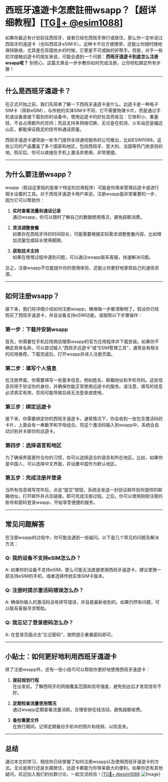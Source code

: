 # 西班牙遠遊卡怎麽註冊wsapp？【超详细教程】[[TG💪+ @esim1088](https://t.me/s/esim1088)]

如果你最近有计划前往西班牙，或者已经在西班牙旅行或居住，那么你一定听说过西班牙的遠遊卡（也叫西班牙eSIM卡）。这种卡不仅方便携带，还能让你随时随地保持联络，尤其是在异国他乡的时候，它更是不可或缺的好帮手。但是，对于一些初次接触远遊卡的朋友来说，可能会遇到一个问题：**西班牙遠遊卡到底怎么注册wsapp呢？** 别担心，这篇文章会一步步教你如何完成注册，让你轻松搞定所有步骤！

---

## 什么是西班牙遠遊卡？

在正式开始之前，我们先简单了解一下西班牙遠遊卡是什么。远遊卡是一种电子SIM卡（简称eSIM），与传统的实体SIM卡不同，它不需要物理卡片，而是通过手机或设备直接下载到你的设备中。使用远遊卡的好处显而易见：它体积小、重量轻，不会占用额外的空间；而且支持多网络切换，无论是在机场、火车站还是偏远山区，都能保证稳定的信号和通话质量。

西班牙遠遊卡通常由一些专门提供全球通信服务的公司推出，比如ESIM1088。这些公司的产品覆盖了多个国家和地区，包括西班牙、意大利、法国等热门旅游目的地。购买后，你可以直接在手机上激活并使用，非常便捷。

---

## 为什么要注册wsapp？

wsapp（假设这里指的是某个特定的应用程序）可能是你用来管理远遊卡或进行相关设置的工具。对于西班牙遠遊卡用户来说，注册wsapp是非常重要的一步，因为它可以帮助你：

1. **实时查看流量和通话记录**  
   通过wsapp，你可以随时了解自己的数据使用情况，避免超额消费。
   
2. **灵活调整套餐**  
   如果你在西班牙待的时间较长，可能需要根据实际需求调整套餐内容，比如增加流量包或延长使用期限。

3. **获取技术支持**  
   如果在使用过程中遇到问题，可以通过wsapp联系客服，快速解决问题。

总之，注册wsapp不仅能提升你的使用体验，还能让你更好地掌控自己的通信资源。

---

## 如何注册wsapp？

接下来，我们将详细介绍如何注册wsapp，确保每一步都清晰明了。假设你已经购买了西班牙遠遊卡，并且设备支持eSIM功能，请按照以下步骤操作：

### 第一步：下载并安装wsapp

首先，你需要在手机应用商店搜索wsapp的官方应用程序并下载安装。如果你不确定具体名称，可以尝试输入“西班牙远遊卡”或“ESIM管理工具”，通常会有相关的应用推荐。下载完成后，打开wsapp并进入注册页面。

### 第二步：填写个人信息

在注册界面，你需要填写一些基本信息，例如姓名、邮箱地址和手机号码。这些信息将用于验证你的身份，并确保你能正常使用远遊卡的服务。请注意，填写的信息必须真实有效，否则可能导致后续无法登录或使用。

### 第三步：绑定远遊卡

接下来，你需要绑定你的西班牙遠遊卡。通常情况下，你会收到一张包含激活码的卡片，上面会有一串数字和字母组合。将这个激活码输入到wsapp中，系统会自动识别并关联你的远遊卡。

### 第四步：选择语言和地区

为了确保界面更符合你的习惯，你可以选择适合的语言和所在地区。比如，如果你是中国人，可以选择中文界面，并设置中国作为默认地区。

### 第五步：完成注册并登录

当所有信息填写完毕后，点击“提交”按钮，系统会发送一封验证邮件到你提供的邮箱地址。打开邮件并点击链接，即可完成注册过程。之后，你可以使用刚刚注册的账号和密码登录wsapp，开始享受便捷的服务。

---

## 常见问题解答

在注册wsapp的过程中，你可能会遇到一些疑问。以下是几个常见的问题及解决方法：

### Q: 我的设备不支持eSIM怎么办？
A: 如果你的设备不支持eSIM，那么可能无法直接使用西班牙遠遊卡。建议更换一部支持eSIM的手机，或者选择传统实体SIM卡版本。

### Q: 注册时提示激活码错误怎么办？
A: 确保你输入的激活码没有拼写错误，并且是最新收到的。如果仍然有问题，可以联系客服寻求帮助。

### Q: 我忘记了登录密码怎么办？
A: 在登录页面点击“忘记密码”，按照提示重置密码即可。

---

## 小贴士：如何更好地利用西班牙遠遊卡

除了注册wsapp外，还有一些小技巧可以帮助你更好地使用西班牙遠遊卡：

1. **提前规划行程**  
   在出发前，了解西班牙的网络覆盖范围和信号强度，避免到达后才发现信号不好。

2. **定期检查流量使用情况**  
   通过wsapp定期查看流量消耗，合理安排在线活动，避免超额收费。

3. **备份重要文件**  
   在旅行期间，记得定期备份手机中的照片和视频，以防丢失。

---

## 总结

通过本文的学习，相信你已经掌握了如何注册wsapp以及使用西班牙遠遊卡的方法。无论是旅行还是长期居住，远遊卡都能为你带来极大的便利。如果你还有其他疑问，欢迎加入我们的社群讨论，一起交流经验！[[TG💪+ @esim1088](https://t.me/s/esim1088) ![Image](https://i.postimg.cc/4NQfJmqS/Snipaste-2025-05-13-00-14-12.png)]